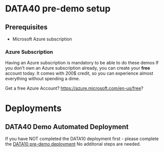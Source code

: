 # DATA40 pre-demo setup

## Prerequisites

- Microsoft Azure subscription

### Azure Subscription

Having an Azure subscription is mandatory to be able to do these demos If you don't own an Azure subscription already, you can create your **free** account today. It comes with 200$ credit, so you can experience almost everything without spending a dime.

Get a free Azure Account?
https://azure.microsoft.com/en-us/free?



# Deployments

## DATA40 Demo Automated Deployment

If you have NOT completed the DATA10 deployment first - please complete the [DATA10 pre-demo deployment](data10\deployment\README.md)
No additonal steps are needed.
